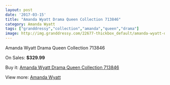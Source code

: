 ```yaml
---
layout: post
date: '2017-03-15'
title: "Amanda Wyatt Drama Queen Collection 713846"
category: Amanda Wyatt
tags: ["granddressy","collection","amanda","queen","drama"]
image: http://img.granddressy.com/22677-thickbox_default/amanda-wyatt-drama-queen-collection-713846.jpg
---
```

Amanda Wyatt Drama Queen Collection 713846

On Sales: **$329.99**
<a href="https://www.granddressy.com/en/amanda-wyatt/21625-amanda-wyatt-drama-queen-collection-713846.html"><amp-img layout="responsive" width="600" height="600" src="//img.granddressy.com/22677-thickbox_default/amanda-wyatt-drama-queen-collection-713846.jpg" alt="Amanda Wyatt Drama Queen Collection 713846 0" /></a>

Buy it: [Amanda Wyatt Drama Queen Collection 713846](https://www.granddressy.com/en/amanda-wyatt/21625-amanda-wyatt-drama-queen-collection-713846.html "Amanda Wyatt Drama Queen Collection 713846")

View more: [Amanda Wyatt](https://www.granddressy.com/en/27-amanda-wyatt "Amanda Wyatt")